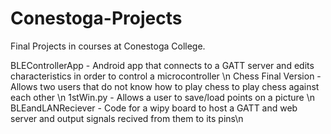 # Conestoga-Projects
Final Projects in courses at Conestoga College.

BLEControllerApp - Android app that connects to a GATT server and edits characteristics in order to control a microcontroller \n
Chess Final Version -	Allows two users that do not know how to play chess to play chess against each other \n
1stWin.py - Allows a user to save/load points on a picture  \n
BLEandLANReciever - Code for a wipy board to host a GATT and web server and output signals recived from them to its pins\n
